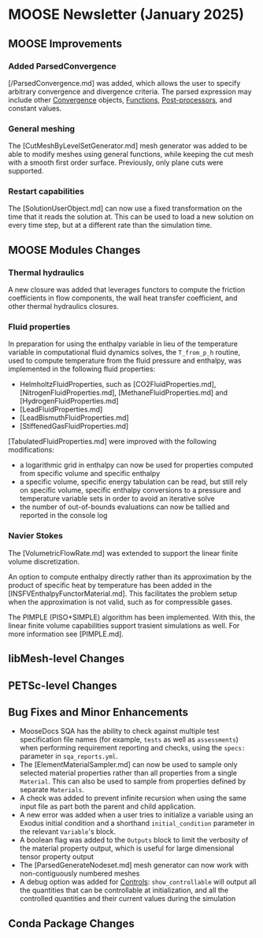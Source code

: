 # MOOSE Newsletter (January 2025)

## MOOSE Improvements

### Added ParsedConvergence

[/ParsedConvergence.md] was added, which allows the user to specify arbitrary
convergence and divergence criteria. The parsed expression may include other
[Convergence](Convergence/index.md) objects, [Functions](Functions/index.md),
[Post-processors](Postprocessors/index.md), and constant values.

### General meshing

The [CutMeshByLevelSetGenerator.md] mesh generator was added to be able to modify meshes using general functions,
while keeping the cut mesh with a smooth first order surface. Previously, only plane cuts were supported.

### Restart capabilities

The [SolutionUserObject.md] can now use a fixed transformation on the time that it reads the solution at. This can be
used to load a new solution on every time step, but at a different rate than the simulation time.

## MOOSE Modules Changes

### Thermal hydraulics

A new closure was added that leverages functors to compute the friction coefficients in flow components,
the wall heat transfer coefficient, and other thermal hydraulics closures.

### Fluid properties

In preparation for using the enthalpy variable in lieu of the temperature variable in computational fluid dynamics solves,
the `T_from_p_h` routine, used to compute temperature from the fluid pressure and enthalpy, was implemented in the following
fluid properties:

- HelmholtzFluidProperties, such as [CO2FluidProperties.md], [NitrogenFluidProperties.md], [MethaneFluidProperties.md] and [HydrogenFluidProperties.md]
- [LeadFluidProperties.md]
- [LeadBismuthFluidProperties.md]
- [StiffenedGasFluidProperties.md]

[TabulatedFluidProperties.md] were improved with the following modifications:

- a logarithmic grid in enthalpy can now be used for properties computed from specific volume and specific enthalpy
- a specific volume, specific energy tabulation can be read, but still rely on specific volume, specific enthalpy conversions to a pressure and temperature variable sets
  in order to avoid an iterative solve
- the number of out-of-bounds evaluations can now be tallied and reported in the console log

### Navier Stokes

The [VolumetricFlowRate.md] was extended to support the linear finite volume discretization.

An option to compute enthalpy directly rather than its approximation by the product of specific heat by temperature
has been added in the [INSFVEnthalpyFunctorMaterial.md]. This facilitates the problem setup when the approximation is not
valid, such as for compressible gases.

The PIMPLE (PISO+SIMPLE) algorithm has been implemented. With this, the linear finite volume capabilities support 
trasient simulations as well. For more information see [PIMPLE.md].

## libMesh-level Changes

## PETSc-level Changes

## Bug Fixes and Minor Enhancements

- MooseDocs SQA has the ability to check against multiple test specification file names (for example,
  `tests` as well as `assessments`) when performing requirement reporting and checks, using the
  `specs:` parameter in `sqa_reports.yml`.
- The [ElementMaterialSampler.md] can now be used to sample only selected material properties rather than all properties
  from a single `Material`. This can also be used to sample from properties defined by separate `Materials`.
- A check was added to prevent infinite recursion when using the same input file as part both the parent and
  child application.
- A new error was added when a user tries to initialize a variable using an Exodus initial condition and a shorthand `initial_condition`
  parameter in the relevant `Variable`'s block.
- A boolean flag was added to the `Outputs` block to limit the verbosity of the material property output, which is useful for large dimensional
  tensor property output
- The [ParsedGenerateNodeset.md] mesh generator can now work with non-contiguously numbered meshes
- A debug option was added for [Controls](syntax/Controls/index.md): `show_controllable` will output all the quantities that can be controllable
  at initialization, and all the controlled quantities and their current values during the simulation

## Conda Package Changes
